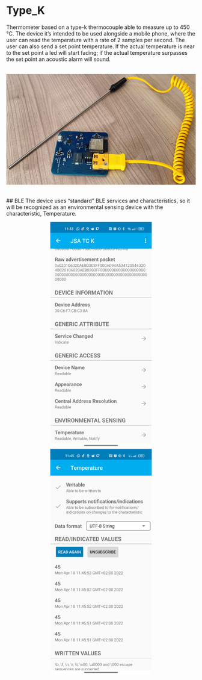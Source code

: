 # Type_K
Thermometer based on a type-k thermocouple able to measure up to 450 °C. The device it’s intended to be used alongside a mobile phone, where the user can read the temperature with a rate of 2 samples per second. 
The user can also send a set point temperature. If the actual temperature is near to the set point a led will start fading; if the actual temperature surpasses the set point an acoustic alarm will sound.
<br> <br>
<p align="center">
<img src = "images/type_k.jpg" width = 582 height="294">
</p>
<br> 
## BLE
The device uses “standard” BLE services and characteristics, so it will be recognized as an environmental sensing device with the characteristic, Temperature.
<p align="center">
<img src = "images/type_k_ble1.jpg" width = 270 height="600">
<img src = "images/type_k_ble2.jpg" width = 270 height="600">
</p>


